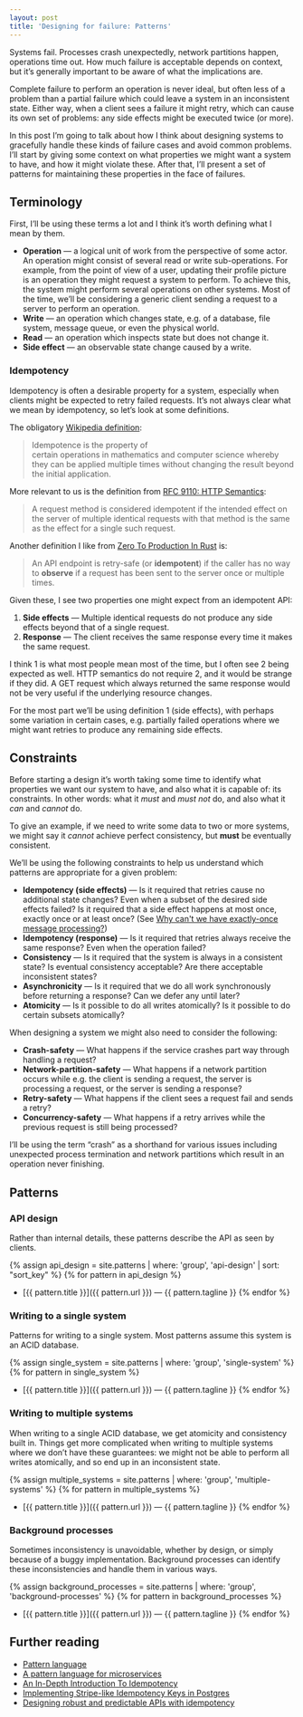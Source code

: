 ```yaml
---
layout: post
title: 'Designing for failure: Patterns'
---
```


Systems fail. Processes crash unexpectedly, network partitions happen, operations time out. How much failure is acceptable depends on context, but it’s generally important to be aware of what the implications are.

Complete failure to perform an operation is never ideal, but often less of a problem than a partial failure which could leave a system in an inconsistent state. Either way, when a client sees a failure it might retry, which can cause its own set of problems: any side effects might be executed twice (or more).

In this post I’m going to talk about how I think about designing systems to gracefully handle these kinds of failure cases and avoid common problems. I’ll start by giving some context on what properties we might want a system to have, and how it might violate these. After that, I’ll present a set of patterns for maintaining these properties in the face of failures.

## Terminology

First, I’ll be using these terms a lot and I think it’s worth defining what I mean by them.

- **Operation** — a logical unit of work from the perspective of some actor. An operation might consist of several read or write sub-operations. For example, from the point of view of a user, updating their profile picture is an operation they might request a system to perform. To achieve this, the system might perform several operations on other systems.
Most of the time, we’ll be considering a generic client sending a request to a server to perform an operation.
- **Write** — an operation which changes state, e.g. of a database, file system, message queue, or even the physical world.
- **Read** — an operation which inspects state but does not change it.
- **Side effect** — an observable state change caused by a write.

### Idempotency

Idempotency is often a desirable property for a system, especially when clients might be expected to retry failed requests. It’s not always clear what we mean by idempotency, so let’s look at some definitions.

The obligatory [Wikipedia definition](https://en.wikipedia.org/wiki/Idempotence):

> Idempotence is the property of certain operations in mathematics and computer science whereby they can be applied multiple times without changing the result beyond the initial application.

More relevant to us is the definition from [RFC 9110: HTTP Semantics](https://httpwg.org/specs/rfc9110.html#idempotent.methods):

> A request method is considered idempotent if the intended effect on the server of multiple identical requests with that method is the same as the effect for a single such request.

Another definition I like from [Zero To Production In Rust](https://www.lpalmieri.com/posts/idempotency/#4-idempotency-an-introduction) is:

> An API endpoint is retry-safe (or **idempotent**) if the caller has no way to **observe** if a request has been sent to the server once or multiple times.

Given these, I see two properties one might expect from an idempotent API:

1. **Side effects** — Multiple identical requests do not produce any side effects beyond that of a single request.
2. **Response** — The client receives the same response every time it makes the same request.

I think 1 is what most people mean most of the time, but I often see 2 being expected as well. HTTP semantics do not require 2, and it would be strange if they did. A GET request which always returned the same response would not be very useful if the underlying resource changes.

For the most part we’ll be using definition 1 (side effects), with perhaps some variation in certain cases, e.g. partially failed operations where we might want retries to produce any remaining side effects.

## Constraints

Before starting a design it’s worth taking some time to identify what properties we want our system to have, and also what it is capable of: its constraints. In other words: what it *must* and *must not* do, and also what it *can* and *cannot* do.

To give an example, if we need to write some data to two or more systems, we might say it *cannot* achieve perfect consistency, but **must** be eventually consistent.

We’ll be using the following constraints to help us understand which patterns are appropriate for a given problem:

- **Idempotency (side effects)** — Is it required that retries cause no additional state changes? Even when a subset of the desired side effects failed? Is it required that a side effect happens at most once, exactly once or at least once? (See [Why can't we have exactly-once message processing?](https://thomwright.co.uk/2022/05/24/at-least-once-delivery/))
- **Idempotency (response)** — Is it required that retries always receive the same response? Even when the operation failed?
- **Consistency** — Is it required that the system is always in a consistent state? Is eventual consistency acceptable? Are there acceptable inconsistent states?
- **Asynchronicity** — Is it required that we do all work synchronously before returning a response? Can we defer any until later?
- **Atomicity** — Is it possible to do all writes atomically? Is it possible to do certain subsets atomically?

When designing a system we might also need to consider the following:

- **Crash-safety** — What happens if the service crashes part way through handling a request?
- **Network-partition-safety** — What happens if a network partition occurs while e.g. the client is sending a request, the server is processing a request, or the server is sending a response?
- **Retry-safety** — What happens if the client sees a request fail and sends a retry?
- **Concurrency-safety** — What happens if a retry arrives while the previous request is still being processed?

I’ll be using the term “crash” as a shorthand for various issues including unexpected process termination and network partitions which result in an operation never finishing.

## Patterns

### API design

Rather than internal details, these patterns describe the API as seen by clients.

{% assign api_design = site.patterns | where: 'group', 'api-design' | sort: "sort_key" %}
{% for pattern in api_design %}
- [{{ pattern.title }}]({{ pattern.url }}) — {{ pattern.tagline }}
{% endfor %}

### Writing to a single system

Patterns for writing to a single system. Most patterns assume this system is an ACID database.

{% assign single_system = site.patterns | where: 'group', 'single-system' %}
{% for pattern in single_system %}
- [{{ pattern.title }}]({{ pattern.url }}) — {{ pattern.tagline }}
{% endfor %}

### Writing to multiple systems

When writing to a single ACID database, we get atomicity and consistency built in. Things get more complicated when writing to multiple systems where we don’t have these guarantees: we might not be able to perform all writes atomically, and so end up in an inconsistent state.

{% assign multiple_systems = site.patterns | where: 'group', 'multiple-systems' %}
{% for pattern in multiple_systems %}
- [{{ pattern.title }}]({{ pattern.url }}) — {{ pattern.tagline }}
{% endfor %}

### Background processes

Sometimes inconsistency is unavoidable, whether by design, or simply because of a buggy implementation. Background processes can identify these inconsistencies and handle them in various ways.

{% assign background_processes = site.patterns | where: 'group', 'background-processes' %}
{% for pattern in background_processes %}
- [{{ pattern.title }}]({{ pattern.url }}) — {{ pattern.tagline }}
{% endfor %}

## Further reading

- [Pattern language](https://en.wikipedia.org/wiki/Pattern_language)
- [A pattern language for microservices](https://microservices.io/patterns/index.html)
- [An In-Depth Introduction To Idempotency](https://www.lpalmieri.com/posts/idempotency/)
- [Implementing Stripe-like Idempotency Keys in Postgres](https://brandur.org/idempotency-keys)
- [Designing robust and predictable APIs with idempotency](https://stripe.com/blog/idempotency)
